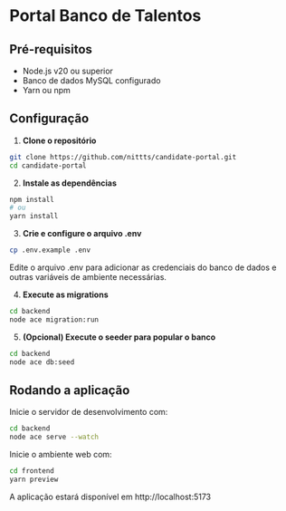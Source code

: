 # Portal Banco de Talentos

## Pré-requisitos

- Node.js v20 ou superior
- Banco de dados MySQL configurado
- Yarn ou npm

## Configuração

1. **Clone o repositório**

```bash
git clone https://github.com/nittts/candidate-portal.git
cd candidate-portal
```

2. **Instale as dependências**

```bash
npm install
# ou
yarn install
```

3. **Crie e configure o arquivo .env**

```bash
cp .env.example .env
```

Edite o arquivo .env para adicionar as credenciais do banco de dados e outras variáveis de ambiente necessárias.

4. **Execute as migrations**

```bash
cd backend
node ace migration:run
```

5. **(Opcional) Execute o seeder para popular o banco**

```bash
cd backend
node ace db:seed
```

## Rodando a aplicação

Inicie o servidor de desenvolvimento com:

```bash
cd backend
node ace serve --watch
```

Inicie o ambiente web com:

```bash
cd frontend
yarn preview
```

A aplicação estará disponível em http://localhost:5173
